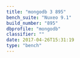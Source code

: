 ```yaml
---
title: "mongodb 3 895"
bench_suite: "Nuxeo 9.1"
build_number: "895"
dbprofile: "mongodb"
classifier: ""
date: 2017-04-26T15:31:19
type: "bench"
---
```

